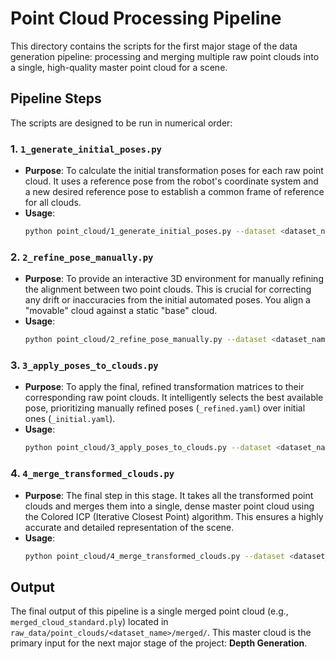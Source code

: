 # Point Cloud Processing Pipeline

This directory contains the scripts for the first major stage of the data generation pipeline: processing and merging multiple raw point clouds into a single, high-quality master point cloud for a scene.

## Pipeline Steps

The scripts are designed to be run in numerical order:

### 1. `1_generate_initial_poses.py`

*   **Purpose**: To calculate the initial transformation poses for each raw point cloud. It uses a reference pose from the robot's coordinate system and a new desired reference pose to establish a common frame of reference for all clouds.
*   **Usage**:
    ```bash
    python point_cloud/1_generate_initial_poses.py --dataset <dataset_name> --num_poses <number_of_poses>
    ```

### 2. `2_refine_pose_manually.py`

*   **Purpose**: To provide an interactive 3D environment for manually refining the alignment between two point clouds. This is crucial for correcting any drift or inaccuracies from the initial automated poses. You align a "movable" cloud against a static "base" cloud.
*   **Usage**:
    ```bash
    python point_cloud/2_refine_pose_manually.py --dataset <dataset_name> --base_pose_num <base_cloud_index> --align_pose_num <cloud_to_align_index>
    ```

### 3. `3_apply_poses_to_clouds.py`

*   **Purpose**: To apply the final, refined transformation matrices to their corresponding raw point clouds. It intelligently selects the best available pose, prioritizing manually refined poses (`_refined.yaml`) over initial ones (`_initial.yaml`).
*   **Usage**:
    ```bash
    python point_cloud/3_apply_poses_to_clouds.py --dataset <dataset_name>
    ```

### 4. `4_merge_transformed_clouds.py`

*   **Purpose**: The final step in this stage. It takes all the transformed point clouds and merges them into a single, dense master point cloud using the Colored ICP (Iterative Closest Point) algorithm. This ensures a highly accurate and detailed representation of the scene.
*   **Usage**:
    ```bash
    python point_cloud/4_merge_transformed_clouds.py --dataset <dataset_name> --quality <draft|standard|fine>
    ```

## Output

The final output of this pipeline is a single merged point cloud (e.g., `merged_cloud_standard.ply`) located in `raw_data/point_clouds/<dataset_name>/merged/`. This master cloud is the primary input for the next major stage of the project: **Depth Generation**.
